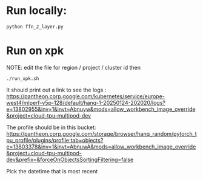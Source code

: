 # Run locally:

```
python ffn_2_layer.py
```

# Run on xpk

NOTE: edit the file for region / project / cluster id
then

```
./run_xpk.sh
```

It should print out a link to see the logs : https://pantheon.corp.google.com/kubernetes/service/europe-west4/mlperf-v5p-128/default/hanq-1-20250124-202020/logs?e=13802955&inv=1&invt=Abnuyw&mods=allow_workbench_image_override&project=cloud-tpu-multipod-dev

The profile should be in this bucket: https://pantheon.corp.google.com/storage/browser/hanq_random/pytorch_tpu_profile/plugins/profile;tab=objects?e=13803378&inv=1&invt=AbnuwA&mods=allow_workbench_image_override&project=cloud-tpu-multipod-dev&prefix=&forceOnObjectsSortingFiltering=false

Pick the datetime that is most recent